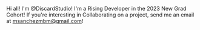 Hi all! I'm @DiscardStudio! I'm a Rising Developer in the 2023 New Grad Cohort!
If you're interesting in Collaborating on a project, 
send me an email at msanchezmbm@gmail.com!

